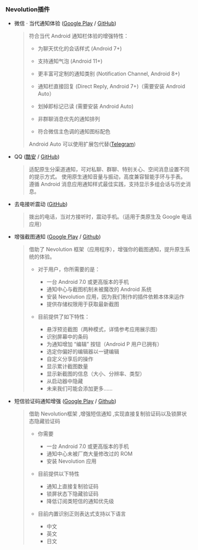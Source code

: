 ### Nevolution插件

- 微信 · 当代通知体验 ([Google Play](https://play.google.com/store/apps/details?id=com.oasisfeng.nevo.decorators.wechat) / [GitHub](https://github.com/Nevolution/decorator-wechat/releases))

  > 符合当代 Android 通知栏体验的增强特性：
  >
  > * 为聊天优化的会话样式 (Android 7+)
  >
  > * 支持通知气泡 (Android 11+)
  >
  > * 更丰富可定制的通知类别 (Notification Channel, Android 8+)
  >
  > * 通知栏直接回复 (Direct Reply, Android 7+)（需要安装 Android Auto）
  >
  > * 划掉即标记已读 (需要安装 Android Auto)
  >
  > * 非群聊消息优先的通知排列
  >
  > * 符合微信主色调的通知图标配色
  >
  >  Android Auto 可以使用扩展包代替([Telegram](https://t.me/oasisfeng_apps/29670))

- QQ ([酷安](https://www.coolapk.com/apk/cc.chenhe.qqnotifyevo) / [GitHub](https://github.com/liangchenhe55/QQ-Notify-Evolution))

  > 适配原生分渠道通知，可对私聊、群聊、特别关心、空间消息设置不同的提示方式。
  > 使用原生通知音量与振动，高度兼容智能手环与手表。
  > 遵循 Android 消息应用通知样式最佳实践，支持显示多组会话与历史消息。

- 去电接听震动 ([GitHub](https://github.com/Nevolution/decorator-callvibration/releases/))

  > 拨出的电话，当对方接听时，震动手机。（适用于类原生及 Google 电话应用）

- 增强截图通知 ([Google Play](https://play.google.com/store/apps/details?id=moe.feng.nevo.decorators.enscreenshot) / [Github](https://github.com/fython/EnhancedScreenshotNotification/releases))

  > 借助了 Nevolution 框架（应用程序），增强你的截图通知，提升原生系统的体验。
  >
  > * 对于用户，你所需要的是：
  >   - 一台 Android 7.0 或更高版本的手机
  >   - 通知中心与截图机制未被魔改的 Android 系统
  >   - 安装 Nevolution 应用，因为我们制作的插件依赖本体来运作
  >   - 提供存储权限用于获取最新截图
  >
  > * 目前提供了如下特性：
  >   - 悬浮预览截图（两种模式，详情参考应用展示图）
  >   - 识别屏幕中的条码
  >   - 为通知增加 “编辑” 按钮（Android P 用户已拥有）
  >   - 选定你偏好的编辑器以一键编辑
  >   - 自定义分享后的操作
  >   - 显示累计截图数量
  >   - 显示新截图的信息（大小、分辨率、类型）
  >   - 从启动器中隐藏
  >   - 未来我们可能会添加更多……

- 短信验证码通知增强 ([Google Play](https://play.google.com/store/apps/details?id=me.kr328.nevo.decorators.smscaptcha) / [Github](https://github.com/Kr328/nevo-decorators-sms-captchas/releases))

  > 借助 Nevolution框架 ,增强短信通知 ,实现直接复制验证码以及锁屏状态隐藏验证码
  >
  > * 你需要
  >   - 一台 Android 7.0 或更高版本的手机
  >   - 通知中心未被厂商大量修改过的 ROM
  >   - 安装 Nevolution 应用
  >
  > * 目前提供以下特性
  >   - 通知上直接复制验证码
  >   - 锁屏状态下隐藏验证码
  >   - 降低订阅类短信的通知优先级
  >
  > * 目前内置识别正则表达式支持以下语言
  >   - 中文
  >   - 英文
  >   - 日文
